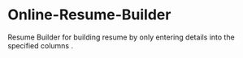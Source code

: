 # Online-Resume-Builder
Resume Builder for building resume by only entering details into the specified columns .

